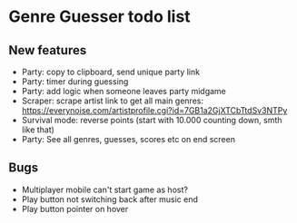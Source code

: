 # Genre Guesser todo list

## New features
- Party: copy to clipboard, send unique party link
- Party: timer during guessing
- Party: add logic when someone leaves party midgame
- Scraper: scrape artist link to get all main genres: https://everynoise.com/artistprofile.cgi?id=7GB1a2GjXTCbTtdSv3NTPy
- Survival mode: reverse points (start with 10.000 counting down, smth like that)
- Party: See all genres, guesses, scores etc on end screen

## Bugs
- Multiplayer mobile can't start game as host?
- Play button not switching back after music end
- Play button pointer on hover
